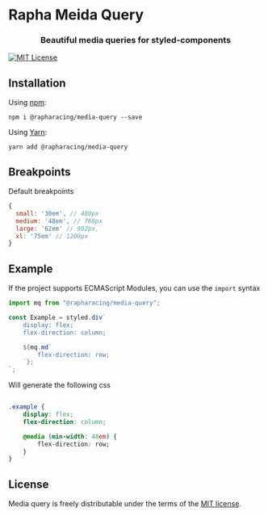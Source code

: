 # Rapha Meida Query

<h3 align="center">Beautiful media queries for styled-components</h3>

[![MIT License][license-image]][license-url]

## Installation

Using [npm](https://www.npmjs.com/):

```console
npm i @rapharacing/media-query --save
```

Using [Yarn](https://yarnpkg.com/):

```console
yarn add @rapharacing/media-query
```

## Breakpoints

Default breakpoints

```javascript
{
  small: '30em', // 480px
  medium: '48em', // 768px
  large: '62em' // 992px,
  xl: '75em' // 1200px
}
```

## Example

If the project supports ECMAScript Modules, you can use the `import` syntax

```js
import mq from "@rapharacing/media-query";

const Example = styled.div`
    display: flex;
    flex-direction: column;

    ${mq.md`
        flex-direction: row;
    `};
`;
```

Will generate the following css

```css

.example {
    display: flex;
    flex-direction: column;

    @media (min-width: 48em) {
        flex-direction: row;
    }
}
```

## License

Media query is freely distributable under the terms of the [MIT license](https://github.com/rapharacing/design-tokens/blob/develop/Licence).

[license-image]: http://img.shields.io/badge/license-MIT-blue.svg?style=flat
[license-url]: https://github.com/moment/moment/blob/develop/LICENSE.md